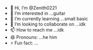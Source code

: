 - 👋 Hi, I’m @Zenith0221
- 👀 I’m interested in ...guitar
- 🌱 I’m currently learning ...small basic
- 💞️ I’m looking to collaborate on ...idk
- 📫 How to reach me ...idk
- 😄 Pronouns: ...he him
- ⚡ Fun fact: ...

<!---
Zenith0221/Zenith0221 is a ✨ special ✨ repository because its `README.md` (this file) appears on your GitHub profile.
You can click the Preview link to take a look at your changes.
--->
